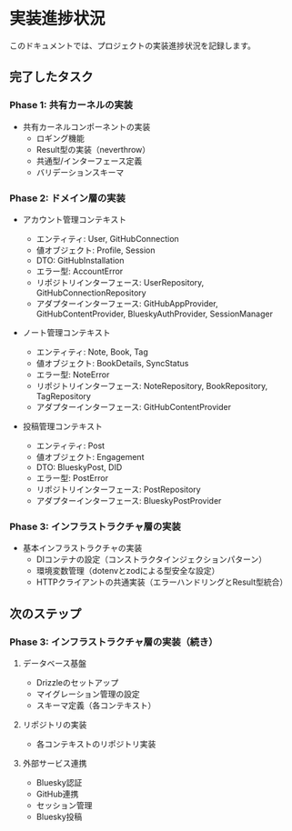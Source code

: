 # 実装進捗状況

このドキュメントでは、プロジェクトの実装進捗状況を記録します。

## 完了したタスク

### Phase 1: 共有カーネルの実装
- 共有カーネルコンポーネントの実装
  - ロギング機能
  - Result型の実装（neverthrow）
  - 共通型/インターフェース定義
  - バリデーションスキーマ

### Phase 2: ドメイン層の実装
- アカウント管理コンテキスト
  - エンティティ: User, GitHubConnection
  - 値オブジェクト: Profile, Session
  - DTO: GitHubInstallation
  - エラー型: AccountError
  - リポジトリインターフェース: UserRepository, GitHubConnectionRepository
  - アダプターインターフェース: GitHubAppProvider, GitHubContentProvider, BlueskyAuthProvider, SessionManager

- ノート管理コンテキスト
  - エンティティ: Note, Book, Tag
  - 値オブジェクト: BookDetails, SyncStatus
  - エラー型: NoteError
  - リポジトリインターフェース: NoteRepository, BookRepository, TagRepository
  - アダプターインターフェース: GitHubContentProvider

- 投稿管理コンテキスト
  - エンティティ: Post
  - 値オブジェクト: Engagement
  - DTO: BlueskyPost, DID
  - エラー型: PostError
  - リポジトリインターフェース: PostRepository
  - アダプターインターフェース: BlueskyPostProvider

### Phase 3: インフラストラクチャ層の実装
- 基本インフラストラクチャの実装
  - DIコンテナの設定（コンストラクタインジェクションパターン）
  - 環境変数管理（dotenvとzodによる型安全な設定）
  - HTTPクライアントの共通実装（エラーハンドリングとResult型統合）

## 次のステップ

### Phase 3: インフラストラクチャ層の実装（続き）
1. データベース基盤
   - Drizzleのセットアップ
   - マイグレーション管理の設定
   - スキーマ定義（各コンテキスト）

2. リポジトリの実装
   - 各コンテキストのリポジトリ実装

3. 外部サービス連携
   - Bluesky認証
   - GitHub連携
   - セッション管理
   - Bluesky投稿 